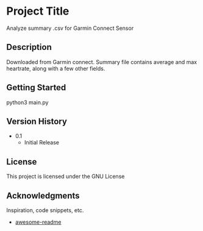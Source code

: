 # Project Title

Analyze summary .csv for Garmin Connect Sensor

## Description

Downloaded from Garmin connect. Summary file contains average and max heartrate, along with a few other fields.

## Getting Started

python3 main.py

## Version History

* 0.1
    * Initial Release

## License

This project is licensed under the GNU License

## Acknowledgments

Inspiration, code snippets, etc.
* [awesome-readme](https://github.com/matiassingers/awesome-readme)
